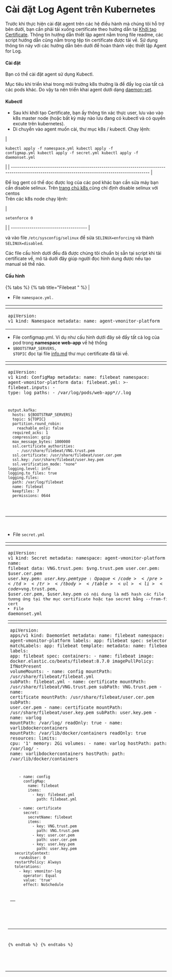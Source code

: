 # Cài đặt Log Agent trên Kubernetes

Trước khi thực hiện cài đặt agent trên các hệ điều hành mà chúng tôi hỗ trợ bên dưới, bạn cần phải tải xuống certificate theo hướng dẫn tại [Khởi tạo Certificate](khoi-tao-certificate.md). Thông tin hướng dẫn thiết lập agent nằm trong file readme, các script hướng dẫn cũng nằm trong tệp tin certificate được tải về. Sử dụng thông tin này với các hướng dẫn bên dưới để hoàn thành việc thiết lập Agent for Log.

#### Cài đặt

Bạn có thể cài đặt agent sử dụng Kubectl.

Mục tiêu khi triển khai trong môi trường k8s thường là để đẩy log của tất cả các pods khác. Do vậy ta nên triển khai agent dưới dạng [daemon-set](https://kubernetes.io/docs/concepts/workloads/controllers/daemonset/).

#### Kubectl

* Sau khi khởi tạo Certificate, bạn ấy thông tin xác thực user, lưu vào vào k8s master node (hoặc bất kỳ máy nào lưu đang có kubectl và có quyền excute trên kubernetes).
* Di chuyển vào agent muốn cài, thư mục k8s / kubectl. Chạy lệnh:

| <pre><code>kubectl apply -f namespace.yml
kubectl apply -f configmap.yml
kubectl apply -f secret.yml
kubectl apply -f daemonset.yml
</code></pre> |
| ------------------------------------------------------------------------------------------------------------------------------------------------- |

Để log gent có thể dọc được log của các pod khác bạn cần sửa máy bạn cần disable selinux. Trên [trang chủ k8s ](https://kubernetes.io/docs/setup/production-environment/tools/kubeadm/install-kubeadm/)cũng chỉ định disable selinux với centos\
Trên các k8s node chạy lệnh:

| <pre><code>setenforce 0
</code></pre> |
| ------------------------------------- |

và vào file `/etc/sysconfig/selinux` để sửa `SELINUX=enforcing` và thành `SELINUX=disabled`.

Các file cấu hình dưới đều đã được chúng tôi chuẩn bị sẵn tại script khi tải certificate về, mô tả dưới đây giúp người đọc hình dung được nếu tạo manual sẽ thế nào.

#### Cấu hình

{% tabs %}
{% tab title="Filebeat " %}
| <ul><li>File <code>namespace.yml.</code></li></ul><table data-header-hidden><thead><tr><th></th></tr></thead><tbody><tr><td><pre><code>apiVersion: v1
kind: Namespace
metadata:
  name: agent-vmonitor-platform
</code></pre></td></tr></tbody></table><ul><li>File configmap.yml. Ví dụ như cấu hình dưới đây sẽ đẩy tất cả log của pod trong <strong>namespace web-app</strong> về hệ thống</li><li><code>$BOOTSTRAP_SERVERS, $TOPIC</code> đọc tại file <a href="http://info.md/">info.md</a> thư mục certificate đã tải về.</li></ul><table data-header-hidden><thead><tr><th></th></tr></thead><tbody><tr><td><pre><code>apiVersion: v1
kind: ConfigMap
metadata:
  name: filebeat
  namespace: agent-vmonitor-platform
data:
  filebeat.yml: >-
    filebeat.inputs:
    - type: log
      paths:
        - /var/log/pods/web-app*/*/*.log

    output.kafka:
      hosts: ${BOOTSTRAP_SERVERS}
      topic: ${TOPIC}
      partition.round_robin:
        reachable_only: false
      required_acks: 1
      compression: gzip
      max_message_bytes: 1000000
      ssl.certificate_authorities:
        - /usr/share/filebeat/VNG.trust.pem
      ssl.certificate: /usr/share/filebeat/user.cer.pem
      ssl.key: /usr/share/filebeat/user.key.pem
      ssl.verification_mode: "none"
    logging.level: info
    logging.to_files: true
    logging.files:
      path: /var/log/filebeat
      name: filebeat
      keepfiles: 7
      permissions: 0644
</code></pre></td></tr></tbody></table><p><br></p><ul><li>File <code>secret.yml</code></li></ul><table data-header-hidden><thead><tr><th></th></tr></thead><tbody><tr><td><pre><code>apiVersion: v1
kind: Secret
metadata:
  namespace: agent-vmonitor-platform
  name: filebeat
data:
  VNG.trust.pem: $vng.trust.pem
  user.cer.pem: $user.cer.pem
  user.key.pem: $user.key.pem
type: Opaque
</code></pre></td></tr></tbody></table><ul><li><code>$vng.trust.pem, $user.cer.pem, $user.key.pem</code> có nội dung là md5 hash các file tương ứng tại thư mục certificate hoặc tạo secret bằng --from-file cert</li><li>File <code>daemonset.yml</code></li></ul><table data-header-hidden><thead><tr><th></th></tr></thead><tbody><tr><td><pre><code>apiVersion: apps/v1
kind: DaemonSet
metadata:
  name: filebeat
  namespace: agent-vmonitor-platform
  labels:
    app: filebeat
spec:
  selector:
    matchLabels:
      app: filebeat
  template:
    metadata:
      name: filebeat
      labels:
        app: filebeat
    spec:
      containers:
        - name: filebeat
          image: docker.elastic.co/beats/filebeat:8.7.0
          imagePullPolicy: IfNotPresent
          volumeMounts:
            - name: config
              mountPath: /usr/share/filebeat/filebeat.yml
              subPath: filebeat.yml
            - name: certificate
              mountPath: /usr/share/filebeat/VNG.trust.pem
              subPath: VNG.trust.pem
            - name: certificate
              mountPath: /usr/share/filebeat/user.cer.pem
              subPath: user.cer.pem
            - name: certificate
              mountPath: /usr/share/filebeat/user.key.pem
              subPath: user.key.pem
            - name: varlog
              mountPath: /var/log/
              readOnly: true
            - name: varlibdockercontainers
              mountPath: /var/lib/docker/containers
              readOnly: true
          resources:
            limits:
              cpu: '1'
              memory: 2Gi
      volumes:
        - name: varlog
          hostPath:
            path: /var/log/
        - name: varlibdockercontainers
          hostPath:
            path: /var/lib/docker/containers

        - name: config
          configMap:
            name: filebeat
            items:
              - key: filebeat.yml
                path: filebeat.yml

        - name: certificate
          secret:
            secretName: filebeat
            items:
              - key: VNG.trust.pem
                path: VNG.trust.pem
              - key: user.cer.pem
                path: user.cer.pem
              - key: user.key.pem
                path: user.key.pem
      securityContext:
        runAsUser: 0
      restartPolicy: Always
      tolerations:
        - key: vmonitor-log
          operator: Equal
          value: 'true'
          effect: NoSchedule
</code></pre></td></tr></tbody></table><p><br></p> |
| --------------------------------------------------------------------------------------------------------------------------------------------------------------------------------------------------------------------------------------------------------------------------------------------------------------------------------------------------------------------------------------------------------------------------------------------------------------------------------------------------------------------------------------------------------------------------------------------------------------------------------------------------------------------------------------------------------------------------------------------------------------------------------------------------------------------------------------------------------------------------------------------------------------------------------------------------------------------------------------------------------------------------------------------------------------------------------------------------------------------------------------------------------------------------------------------------------------------------------------------------------------------------------------------------------------------------------------------------------------------------------------------------------------------------------------------------------------------------------------------------------------------------------------------------------------------------------------------------------------------------------------------------------------------------------------------------------------------------------------------------------------------------------------------------------------------------------------------------------------------------------------------------------------------------------------------------------------------------------------------------------------------------------------------------------------------------------------------------------------------------------------------------------------------------------------------------------------------------------------------------------------------------------------------------------------------------------------------------------------------------------------------------------------------------------------------------------------------------------------------------------------------------------------------------------------------------------------------------------------------------------------------------------------------------------------------------------------------------------------------------------------------------------------------------------------------------------------------------------------------------------------------------------------------------------------------------------------------------------------------------------------------------------------------------------------------------------------------------------------------------------------------------------------------------------------------------------------------------------------------------------------------------------------------------------------------------------------------------------------------------------------------------------------------------------------------------------------------------------------------------------------------------------------------------------------------------------------------------------------------------------------------------------------------------------------------------------------------------------------------------------------------------------------------------------------------------------------------------------------------------------------------------------------------------------------------------------------------------------------------------------------------------------------------------------------------------------------------------------------------------------------------------------------------------------------------------------------------------------------------------------------------------------------------------------------------------------------------------------------------------------------------------------------------------------------------------------------------- |
{% endtab %}
{% endtabs %}
